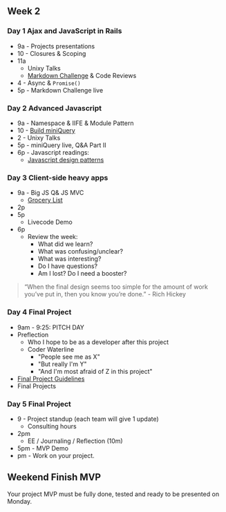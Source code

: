 ## Week 2

### Day 1 Ajax and JavaScript in Rails

- 9a - Projects presentations
- 10 - Closures &amp; Scoping
- 11a 
   - Unixy Talks
   - [Markdown Challenge](../../../../markdown-widget-challenge) &amp; Code Reviews
- 4 - Async &amp; `Promise()`
- 5p  - Markdown Challenge live

### Day 2 Advanced Javascript

- 9a - Namespace &amp; IIFE &amp; Module Pattern
- 10 - [Build miniQuery](../../../../miniQuery-challenge)
- 2 - Unixy Talks
- 5p - miniQuery live, Q&amp;A Part II 
- 6p - Javascript readings:
  - [Javascript design patterns](http://addyosmani.com/resources/essentialjsdesignpatterns/book/)

### Day 3 Client-side heavy apps

- 9a - Big JS Q&amp; JS MVC
     - [Grocery List](../../../../behavior-drill-grocery-list-challenge)
- 2p
- 5p
     - Livecode Demo
- 6p
  - Review the week:
    - What did we learn?
    - What was confusing/unclear?
    - What was interesting?
    - Do I have questions?
    - Am I lost? Do I need a booster?


> “When the final design seems too simple for the amount of work you’ve put in, then you know you’re done.” - Rich Hickey



### Day 4 Final Project

- 9am - 9:25: PITCH DAY
- Preflection
   - Who I hope to be as a developer after this project
   - Coder Waterline
      - "People see me as X"
      - "But really I'm Y"
      - "And I'm most afraid of Z in this project"
- [Final Project Guidelines](./final_project_guidelines.md)
- Final Projects

### Day 5 Final Project

- 9 - Project standup (each team will give 1 update)
  - Consulting hours
- 2pm
   - EE / Journaling / Reflection (10m)
- 5pm - MVP Demo
- pm - Work on your project.

## Weekend Finish MVP

Your project MVP must be fully done, tested and ready to be presented on Monday.
